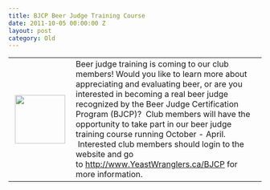 ```yaml
---
title: BJCP Beer Judge Training Course
date: 2011-10-05 00:00:00 Z
layout: post
category: Old
---
```


<table border="0" cellpadding="1" cellspacing="1"> <tbody> <tr> <td><img width="100" height="97" hspace="5" alt="" src="/CYW/Images/BJCP/BJCP_small.jpg" /></td> <td>Beer judge training is coming to our club members! Would you like to learn more about appreciating and evaluating beer&#44; or are you interested in becoming a real beer judge recognized by the Beer Judge Certification Program (BJCP)? &#160;Club members will have the opportunity to take part in our beer judge training course running October - April. &#160;Interested club members should login to the website and go to&#160;<a href="http://www.YeastWranglers.ca/BJCP">http://www.YeastWranglers.ca/BJCP</a>&#160;for more information.</td> </tr> </tbody></table>
